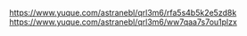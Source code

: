 https://www.yuque.com/astranebl/qrl3m6/rfa5s4b5k2e5zd8k
https://www.yuque.com/astranebl/qrl3m6/ww7qaa7s7ou1plzx
